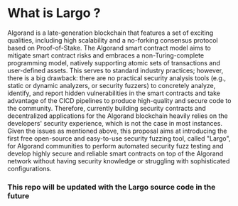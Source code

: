 # What is Largo ?
Algorand is a late-generation blockchain that features a set of exciting qualities, including high scalability and a no-forking consensus protocol based on Proof-of-Stake. The Algorand smart contract model aims to mitigate smart contract risks and embraces a non-Turing-complete programming model, natively supporting atomic sets of transactions and user-defined assets. This serves to standard industry practices; however, there is a big drawback: there are no practical security analysis tools (e.g., static or dynamic analyzers, or security fuzzers) to concretely analyze, identify, and report hidden vulnerabilities in the smart contracts and take advantage of the CICD pipelines to produce high-quality and secure code to the community. Therefore, currently building security contracts and decentralized applications for the Algorand blockchain heavily relies on the developers' security experience, which is not the case in most instances. 
Given the issues as mentioned above, this proposal aims at introducing the first free open-source and easy-to-use security fuzzing tool, called "Largo",  for Algorand communities to perform automated security fuzz testing and develop highly secure and reliable smart contracts on top of the Algorand network without having security knowledge or struggling with sophisticated configurations.

### This repo will be updated with the Largo source code in the future
